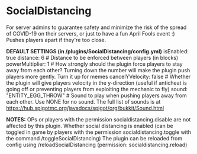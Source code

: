 # SocialDistancing
For server admins to guarantee safety and minimize the risk of the spread of COVID-19 on their servers, or just to have a fun April Fools event :)
Pushes players apart if they're too close.

**DEFAULT SETTINGS (in /plugins/SocialDistancing/config.yml)**
isEnabled: true
distance: 6 # Distance to be enforced between players (in blocks)
powerMultiplier: 1 # How strongly should the plugin force players to stay away from each other? Turning down the number will make the plugin push players more gently. Turn it up for memes
cancelYVelocity: false # Whether the plugin will give players velocity in the y-direction (useful if anticheat is going off or preventing players from exploiting the mechanic to fly)
sound: "ENTITY_EGG_THROW" # Sound to play when pushing players away from each other. Use NONE for no sound. The full list of sounds is at https://hub.spigotmc.org/javadocs/spigot/org/bukkit/Sound.html

**NOTES:** 
OPs or players with the permission socialdistancing.disable are not affected by this plugin.
Whether social distancing is enabled (can be toggled in game by players with the permission socialdistancing.toggle with the command /toggleSocialDistancing)
The plugin can be reloaded from config using /reloadSocialDistancing (permission: socialdistancing.reload)